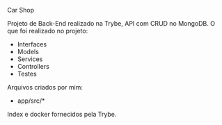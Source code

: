 Car Shop

Projeto de Back-End realizado na Trybe, API com CRUD no MongoDB. O que foi realizado no projeto:

- Interfaces
- Models
- Services
- Controllers
- Testes

Arquivos criados por mim:

- app/src/*

Index e docker fornecidos pela Trybe.

